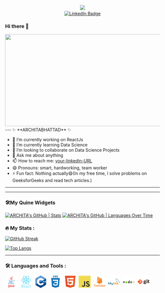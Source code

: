 <div id="header" align="center">
  <img src="https://media.giphy.com/media/M9gbBd9nbDrOTu1Mqx/giphy.gif" width="100"/>
</div>
<div id="badges" align="center">
  <a href="[your-linkedin-URL](https://www.linkedin.com/in/archita-bhattad/)">
    <img src="https://img.shields.io/badge/LinkedIn-blue?style=for-the-badge&logo=linkedin&logoColor=white" alt="LinkedIn Badge"/>
  </a>
</div>

### Hi there 👋

<div align="center">
  <img src="https://media.giphy.com/media/dWesBcTLavkZuG35MI/giphy.gif" width="600" height="300"/>
</div>
---
✨ **ARCHITABHATTAD** ✨ 

- 🔭 I’m currently working on ReactJs
- 🌱 I’m currently learning Data Science
- 👯 I’m looking to collaborate on Data Science Projects
- 💬 Ask me about anything 
- 📫 How to reach me: [your-linkedin-URL](https://www.linkedin.com/in/archita-bhattad/)
- 😄 Pronouns: smart, hardworking, team worker
- ⚡ Fun fact: Nothing actually😄(In my free time, I solve problems on GeeksforGeeks and read tech articles.)
- ---
---
### :hammer_and_wrench:My Quine Widgets
[![ARCHITA's GitHub | Stats](https://stats.quine.sh/ARCHITA/github?theme=dark)](https://quine.sh)
[![ARCHITA's GitHub | Languages Over Time](https://stats.quine.sh/ARCHITA/languages-over-time?theme=dark)](https://quine.sh)

### :fire: My Stats :
[![GitHub Streak](http://github-readme-streak-stats.herokuapp.com?user=ARCHITABHATTAD&theme=dark&background=000000)](https://git.io/streak-stats)

[![Top Langs](https://github-readme-stats.vercel.app/api/top-langs/?username=ARCHITABHATTAD&layout=compact&theme=vision-friendly-dark)](https://github.com/ARCHITABHATTAD/github-readme-stats)

---

### :hammer_and_wrench: Languages and Tools :
<div>
  <img src="https://github.com/devicons/devicon/blob/master/icons/java/java-original-wordmark.svg" title="Java" alt="Java" width="40" height="40"/>&nbsp;
  <img src="https://github.com/devicons/devicon/blob/master/icons/react/react-original-wordmark.svg" title="React" alt="React" width="40" height="40"/>&nbsp;
  <img src="https://github.com/devicons/devicon/blob/master/icons/cplusplus/cplusplus-original.svg" title="CPP" alt="CPP" width="40" height="40"/>&nbsp;
  <img src="https://github.com/devicons/devicon/blob/master/icons/css3/css3-plain-wordmark.svg"  title="CSS3" alt="CSS" width="40" height="40"/>&nbsp;
  <img src="https://github.com/devicons/devicon/blob/master/icons/html5/html5-original.svg" title="HTML5" alt="HTML" width="40" height="40"/>&nbsp;
  <img src="https://github.com/devicons/devicon/blob/master/icons/javascript/javascript-original.svg" title="JavaScript" alt="JavaScript" width="40" height="40"/>&nbsp;
  <img src="https://github.com/devicons/devicon/blob/master/icons/firebase/firebase-plain-wordmark.svg" title="Firebase" alt="Firebase" width="40" height="40"/>&nbsp;
  <img src="https://github.com/devicons/devicon/blob/master/icons/mysql/mysql-original-wordmark.svg" title="MySQL"  alt="MySQL" width="40" height="40"/>&nbsp;
  <img src="https://github.com/devicons/devicon/blob/master/icons/nodejs/nodejs-original-wordmark.svg" title="NodeJS" alt="NodeJS" width="40" height="40"/>&nbsp;
  <img src="https://github.com/devicons/devicon/blob/master/icons/git/git-original-wordmark.svg" title="Git" **alt="Git" width="40" height="40"/>
</div>

